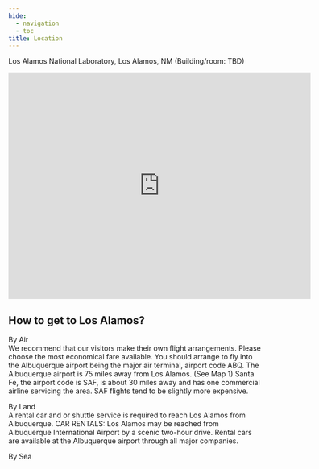 ```yaml
---
hide:
  - navigation
  - toc
title: Location
---
```


Los Alamos National Laboratory, Los Alamos, NM (Building/room: TBD)

<iframe src="https://www.google.com/maps/embed?pb=!1m18!1m12!1m3!1d51715.980323490076!2d-106.29004104999999!3d35.89192245!2m3!1f0!2f0!3f0!3m2!1i1024!2i768!4f13.1!3m3!1m2!1s0x87186cacdd7d64a7%3A0xe2627730b580ad3d!2sLos%20Alamos%2C%20NM%2087544!5e0!3m2!1sen!2sus!4v1728592499703!5m2!1sen!2sus" width="600" height="450" style="border:0;" allowfullscreen="" loading="lazy" referrerpolicy="no-referrer-when-downgrade"></iframe>


## How to get to Los Alamos?
By Air
<br>We recommend that our visitors make their own flight arrangements. Please choose the most economical fare available. You should arrange to fly into the Albuquerque airport being the major air terminal, airport code ABQ. The Albuquerque airport is 75 miles away from Los Alamos. (See Map 1) Santa Fe, the airport code is SAF, is about 30 miles away and has one commercial airline servicing the area. SAF flights tend to be slightly more expensive.

By Land
<br>A rental car and or shuttle service is required to reach Los Alamos from Albuquerque.
CAR RENTALS: Los Alamos may be reached from Albuquerque International Airport by a scenic two-hour drive. Rental cars are available at the Albuquerque airport through all major companies.

By Sea
<br>
